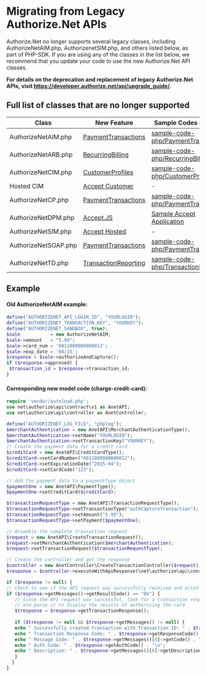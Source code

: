 # Migrating from Legacy Authorize.Net APIs

Authorize.Net no longer supports several legacy classes, including AuthorizeNetAIM.php, AuthorizenetSIM.php, and others listed below, as part of PHP-SDK. If you are using any of the classes in the list below, we recommend that you update your code to use the new Authorize.Net API classes.

**For details on the deprecation and replacement of legacy Authorize.Net APIs, visit https://developer.authorize.net/api/upgrade_guide/.**

## Full list of classes that are no longer supported
| Class                | New Feature                                                                                                                                                    | Sample Codes directory                                                 |
|----------------------|----------------------------------------------------------------------------------------------------------------------------------------------------------------|---------------------------------------------------------------------------------------------------------------------------|
| AuthorizeNetAIM.php  | [PaymentTransactions](https://developer.authorize.net/api/reference/index.html#payment-transactions)                                                           | [sample-code-php/PaymentTransactions](https://github.com/AuthorizeNet/sample-code-php/tree/master/PaymentTransactions)    |
| AuthorizeNetARB.php  | [RecurringBilling](https://developer.authorize.net/api/reference/index.html#recurring-billing)                                                                 | [sample-code-php/RecurringBilling](https://github.com/AuthorizeNet/sample-code-php/tree/master/RecurringBilling)          | 
| AuthorizeNetCIM.php  | [CustomerProfiles](https://developer.authorize.net/api/reference/index.html#customer-profiles)                                                                 | [sample-code-php/CustomerProfiles](https://github.com/AuthorizeNet/sample-code-php/tree/master/CustomerProfiles)          |
| Hosted CIM           | [Accept Customer](https://developer.authorize.net/content/developer/en_us/api/reference/features/customer_profiles.html#Using_the_Accept_Customer_Hosted_Form) | -                                                                                                                         |
| AuthorizeNetCP.php   | [PaymentTransactions](https://developer.authorize.net/api/reference/index.html#payment-transactions)                                                           | [sample-code-php/PaymentTransactions](https://github.com/AuthorizeNet/sample-code-php/tree/master/PaymentTransactions)    |
| AuthorizeNetDPM.php  | [Accept.JS](https://developer.authorize.net/api/reference/features/acceptjs.html)                                                                              | [Sample Accept Application](https://github.com/AuthorizeNet/accept-sample-app)                                            |
| AuthorizeNetSIM.php  | [Accept Hosted](https://developer.authorize.net/content/developer/en_us/api/reference/features/accept_hosted.html)                                             | -                                                                                                                         |
| AuthorizeNetSOAP.php | [PaymentTransactions](https://developer.authorize.net/api/reference/index.html#payment-transactions)                                                           | [sample-code-php/PaymentTransactions](https://github.com/AuthorizeNet/sample-code-php/tree/master/PaymentTransactions)    |
| AuthorizeNetTD.php   | [TransactionReporting](https://developer.authorize.net/api/reference/index.html#transaction-reporting)                                                         | [sample-code-php/TransactionReporting/](https://github.com/AuthorizeNet/sample-code-php/tree/master/TransactionReporting) |

## Example 
#### Old AuthorizeNetAIM example: 
   ```php
define("AUTHORIZENET_API_LOGIN_ID", "YOURLOGIN");
define("AUTHORIZENET_TRANSACTION_KEY", "YOURKEY");
define("AUTHORIZENET_SANDBOX", true);
$sale           = new AuthorizeNetAIM;
$sale->amount   = "5.99";
$sale->card_num = '6011000000000012';
$sale->exp_date = '04/15';
$response = $sale->authorizeAndCapture();
if ($response->approved) {
    $transaction_id = $response->transaction_id;
}
```
#### Corresponding new model code (charge-credit-card):
   ```php
require 'vendor/autoload.php';
use net\authorize\api\contract\v1 as AnetAPI;
use net\authorize\api\controller as AnetController;

define("AUTHORIZENET_LOG_FILE", "phplog");
$merchantAuthentication = new AnetAPI\MerchantAuthenticationType();
$merchantAuthentication->setName("YOURLOGIN");
$merchantAuthentication->setTransactionKey("YOURKEY");
// Create the payment data for a credit card
$creditCard = new AnetAPI\CreditCardType();
$creditCard->setCardNumber("6011000000000012");
$creditCard->setExpirationDate("2015-04");
$creditCard->setCardCode("123");

// Add the payment data to a paymentType object
$paymentOne = new AnetAPI\PaymentType();
$paymentOne->setCreditCard($creditCard);

$transactionRequestType = new AnetAPI\TransactionRequestType();
$transactionRequestType->setTransactionType("authCaptureTransaction");
$transactionRequestType->setAmount("5.99");
$transactionRequestType->setPayment($paymentOne);

// Assemble the complete transaction request
$request = new AnetAPI\CreateTransactionRequest();
$request->setMerchantAuthentication($merchantAuthentication);
$request->setTransactionRequest($transactionRequestType);

// Create the controller and get the response
$controller = new AnetController\CreateTransactionController($request);
$response = $controller->executeWithApiResponse(\net\authorize\api\constants\ANetEnvironment::SANDBOX);

if ($response != null) {
// Check to see if the API request was successfully received and acted upon
if ($response->getMessages()->getResultCode() == "Ok") {
      // Since the API request was successful, look for a transaction response
      // and parse it to display the results of authorizing the card
      $tresponse = $response->getTransactionResponse();
        
      if ($tresponse != null && $tresponse->getMessages() != null) {
      echo " Successfully created transaction with Transaction ID: " . $tresponse->getTransId() . "\n";
      echo " Transaction Response Code: " . $tresponse->getResponseCode() . "\n";
      echo " Message Code: " . $tresponse->getMessages()[0]->getCode() . "\n";
      echo " Auth Code: " . $tresponse->getAuthCode() . "\n";
      echo " Description: " . $tresponse->getMessages()[0]->getDescription() . "\n";
      }
     }
} 
```
